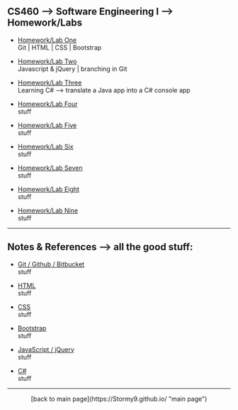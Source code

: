 ## CS460 --> Software Engineering I --> Homework/Labs
* [Homework/Lab One](https://Stormy9.github.io/CS460/hwk_01/ "Homework/Lab One")   
   Git | HTML | CSS | Bootstrap   

* [Homework/Lab Two](https://Stormy9.github.io/CS460/hwk_02/ "Homework/Lab Two")   
   Javascript & jQuery | branching in Git   
   
* [Homework/Lab Three](https://Stormy9.github.io/CS460/hwk_03/ "Homework/Lab Three")   
   Learning C# --> translate a Java app into a C# console app   

* [Homework/Lab Four](https://Stormy9.github.io/CS460/hwk_04/ "Homework/Lab Four")   
   stuff   

* [Homework/Lab Five](https://Stormy9.github.io/CS460/hwk_05/ "Homework/Lab Five")   
   stuff   

* [Homework/Lab Six](https://Stormy9.github.io/CS460/hwk_06/ "Homework/Lab Six")   
   stuff   

* [Homework/Lab Seven](https://Stormy9.github.io/CS460/hwk_07/ "Homework/Lab Seven")   
   stuff   

* [Homework/Lab Eight](https://Stormy9.github.io/CS460/hwk_08/ "Homework/Lab Eight")   
   stuff   

* [Homework/Lab Nine](https://Stormy9.github.io/CS460/hwk_09/ "Homework/Lab Nine")   
   stuff   

---

## Notes & References --> all the good stuff:
* [Git / Github / Bitbucket](https://Stormy9.github.io/CS460/references/git/ "notes for git")   
   stuff   
   
* [HTML](https://Stormy9.github.io/CS460/references/html/ "notes for html")   
   stuff

* [CSS](https://Stormy9.github.io/CS460/references/css/ "notes for css")   
  stuff   

* [Bootstrap](https://Stormy9.github.io/CS460/references/bootstrap/ "notes for bootstrap")   
   stuff   

* [JavaScript / jQuery](https://Stormy9.github.io/CS460/references/js_jq/ "notes for Javascript & jQuery")   
   stuff   

* [C#](https://Stormy9.github.io/CS460/references/c_sharp/ "notes for C#")   
   stuff   

---
<p align="center">
[back to main page](https://Stormy9.github.io/ "main page")   
   </p>

